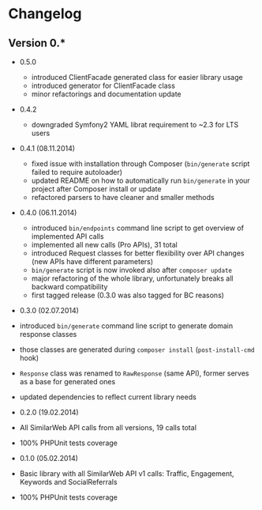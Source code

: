 Changelog
=========

Version 0.*
-----------

* 0.5.0
  * introduced ClientFacade generated class for easier library usage
  * introduced generator for ClientFacade class
  * minor refactorings and documentation update

* 0.4.2
  * downgraded Symfony2 YAML librat requirement to ~2.3 for LTS users

* 0.4.1 (08.11.2014)
  * fixed issue with installation through Composer (`bin/generate` script failed to require autoloader)
  * updated README on how to automatically run `bin/generate` in your project after Composer install or update
  * refactored parsers to have cleaner and smaller methods

* 0.4.0 (06.11.2014)
  * introduced `bin/endpoints` command line script to get overview of implemented API calls
  * implemented all new calls (Pro APIs), 31 total
  * introduced Request classes for better flexibility over API changes (new APIs have different parameters)
  * `bin/generate` script is now invoked also after `composer update`
  * major refactoring of the whole library, unfortunately breaks all backward compatibility
  * first tagged release (0.3.0 was also tagged for BC reasons)

* 0.3.0 (02.07.2014)

 * introduced `bin/generate` command line script to generate domain response classes
 * those classes are generated during `composer install` (`post-install-cmd` hook)
 * `Response` class was renamed to `RawResponse` (same API), former serves as a base for generated ones
 * updated dependencies to reflect current library needs

* 0.2.0 (19.02.2014)

 * All SimilarWeb API calls from all versions, 19 calls total
 * 100% PHPUnit tests coverage

* 0.1.0 (05.02.2014)

 * Basic library with all SimilarWeb API v1 calls: Traffic, Engagement, Keywords and SocialReferrals
 * 100% PHPUnit tests coverage

